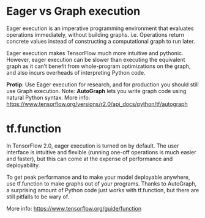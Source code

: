 # Eager vs Graph execution
Eager execution is an imperative programming environment that evaluates operations immediately, without building graphs. i.e. Operations return concrete values instead of constructing a computational graph to run later.

Eager execution makes TensorFlow much more intuitive and pythonic. However, eager execution can be slower than executing the equivalent graph as it can’t benefit from whole-program optimizations on the graph, and also incurs overheads of interpreting Python code.

<strong>Protip</strong>: Use Eager execution for research, and for production you should still use Graph execution. Note: <strong>AutoGraph</strong> lets you write graph code using natural Python syntax. More info: https://www.tensorflow.org/versions/r2.0/api_docs/python/tf/autograph

# tf.function
In TensorFlow 2.0, eager execution is turned on by default. The user interface is intuitive and flexible (running one-off operations is much easier and faster), but this can come at the expense of performance and deployability.

To get peak performance and to make your model deployable anywhere, use tf.function to make graphs out of your programs. Thanks to AutoGraph, a surprising amount of Python code just works with tf.function, but there are still pitfalls to be wary of.

More info: https://www.tensorflow.org/guide/function


